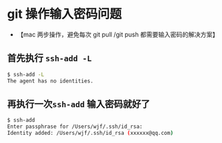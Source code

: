 # git 操作输入密码问题

- 【mac 两步操作，避免每次 git pull /git push 都需要输入密码的解决方案】

## 首先执行 `ssh-add -L`

```bash
$ ssh-add -L
The agent has no identities.
```

## 再执行一次`ssh-add` **输入密码就好了**

```bash
$ ssh-add
Enter passphrase for /Users/wjf/.ssh/id_rsa:
Identity added: /Users/wjf/.ssh/id_rsa (xxxxxx@qq.com)
```
